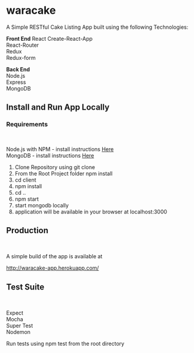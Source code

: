 <h1>waracake</h1>
A Simple RESTful Cake Listing App built using the following Technologies: <br>

<b>Front End</b>
React
Create-React-App <br>
React-Router <br>
Redux <br>
Redux-form <br>

<b>Back End</b><br>
Node.js <br>
Express <br>
MongoDB <br>

<h2>Install and Run App Locally</h2>
<h3>Requirements</h3> <br>

Node.js with NPM - install instructions [Here](https://docs.npmjs.com/getting-started/installing-node) <br>
MongoDB - install instructions [Here](https://docs.mongodb.com/manual/installation/) <br>

1. Clone Repository using git clone <br>
2. From the Root Project folder npm install <br> 
3. cd client <br>
4. npm install <br>
5. cd .. <br>
6. npm start <br>
7. start mongodb locally <br>
8. application will be available in your browser at localhost:3000 <br>

<h2>Production</h2> <br>

A simple build of the app is available at <br>

http://waracake-app.herokuapp.com/ <br>

<h2>Test Suite</h2> <br>

Expect <br>
Mocha <br>
Super Test <br>
Nodemon <br>

Run tests using npm test from the root directory
